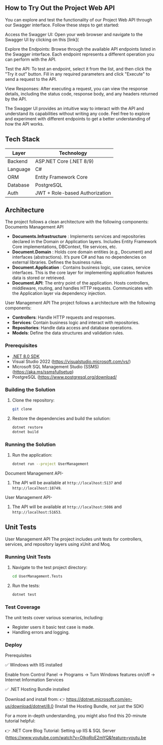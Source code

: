## How to Try Out the Project Web API
You can explore and test the functionality of our Project Web API through our Swagger interface. Follow these steps to get started:

Access the Swagger UI: Open your web browser and navigate to the Swagger UI by clicking on this [link]( 

Explore the Endpoints: Browse through the available API endpoints listed in the Swagger interface. Each endpoint represents a different operation you can perform with the API.

Test the API: To test an endpoint, select it from the list, and then click the "Try it out" button. Fill in any required parameters and click "Execute" to send a request to the API.

View Responses: After executing a request, you can view the response details, including the status code, response body, and any headers returned by the API.

The Swagger UI provides an intuitive way to interact with the API and understand its capabilities without writing any code. Feel free to explore and experiment with different endpoints to get a better understanding of how the API works.

## Tech Stack

| Layer    | Technology                     |
| -------- | ------------------------------ |
| Backend  | ASP.NET Core (.NET 8/9)        |
| Language | C#                             |
| ORM      | Entity Framework Core          |
| Database | PostgreSQL                     |
| Auth     | JWT + Role-based Authorization |

## Architecture

The project follows a clean architecture with the following components:
Documents Management API

- **Documents.Infrastructure** : Implements services and repositories declared in the Domain or Application layers. Includes Entity Framework Core implementations, DBContext, file services, etc.
- **Document.Domain** : Holds core domain entities (e.g., Document) and interfaces (abstractions). It’s pure C# and has no dependencies on external libraries. Defines the business rules.
- **Document.Application** : Contains business logic, use cases, service interfaces. This is the core layer for implementing application features data is stored or retrieved.
- **Document.API**: The entry point of the application. Hosts controllers, middleware, routing, and handles HTTP requests. Communicates with the Application layer via dependency injection.

User Management API
The project follows a architecture with the following components:

- **Controllers**: Handle HTTP requests and responses.
- **Services**: Contain business logic and interact with repositories.
- **Repositories**: Handle data access and database operations.
- **Models**: Define the data structures and validation rules.

### Prerequisites

- [.NET 8.0 SDK](https://dotnet.microsoft.com/download/dotnet/8.0)
- Visual Studio 2022 (https://visualstudio.microsoft.com/vs/)
- Microsoft SQL Management Studio (SSMS)  (https://aka.ms/ssmsfullsetup)
- PostgreSQL (https://www.postgresql.org/download/


### Building the Solution

1. Clone the repository:
    ```sh
    git clone  
    ```

2. Restore the dependencies and build the solution:
    ```sh
    dotnet restore
    dotnet build
    ```
	
### Running the Solution
1. Run the application:
    ```sh
    dotnet run --project UserManagement
    ```
Document Management API-
1. The API will be available at `http://localhost:5137` and `http://localhost:18749`.

User Management API-
1. The API will be available at `http://localhost:5086` and `http://localhost:51653`.

## Unit Tests
User Management API
	The project includes unit tests for controllers, services, and repository layers using xUnit and Moq.

### Running Unit Tests

1. Navigate to the test project directory:
    ```sh
    cd UserManagement.Tests
    ```

2. Run the tests:
    ```sh
    dotnet test
    ```

### Test Coverage

The unit tests cover various scenarios, including:

- Register users it basic test case is made.
- Handling errors and logging. 


### Deploy

Prerequisites

✅ Windows with IIS installed

Enable from Control Panel → Programs → Turn Windows features on/off → Internet Information Services

✅ .NET Hosting Bundle installed

Download and install from:
👉 https://dotnet.microsoft.com/en-us/download/dotnet/8.0
(Install the Hosting Bundle, not just the SDK)

For a more in-depth understanding, you might also find this 20-minute tutorial helpful:

👉  .NET Core Blog Tutorial: Setting up IIS & SQL Server (https://www.youtube.com/watch?v=OlkpRoE2mYQ&feature=youtu.be